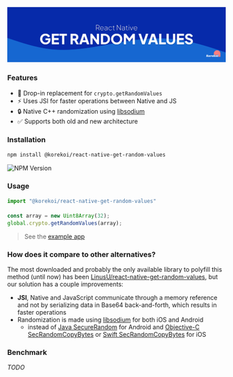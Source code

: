 <a>
  <picture>
    <img alt="@kore-koi/react-native-get-random-values" src=".github/assets/banner.svg"/>
  </picture>
</a>

### Features

- 🫳 Drop-in replacement for `crypto.getRandomValues`
- ⚡ Uses JSI for faster operations  between Native and JS
- 🔒 Native C++ randomization using [libsodium](https://github.com/jedisct1/libsodium)
- ✅ Supports both old and new architecture

### Installation

```sh
npm install @korekoi/react-native-get-random-values
```

![NPM Version](https://img.shields.io/npm/v/@korekoi/react-native-get-random-values?color=blue&style=flat-square)

### Usage

```typescript
import "@korekoi/react-native-get-random-values"

const array = new Uint8Array(32);
global.crypto.getRandomValues(array);
```


> See the [example app](./example/)

### How does it compare to other alternatives?

The most downloaded and probably the only available library to polyfill this method (until now) has been [LinusU/react-native-get-random-values](https://github.com/LinusU/react-native-get-random-values), but our solution has a couple improvements:

- **JSI**, Native and JavaScript communicate through a memory reference and not by serializing data in Base64 back-and-forth, which results in faster operations
- Randomization is made using [libsodium](https://github.com/jedisct1/libsodium) for both iOS and Android
  - instead of [Java SecureRandom](https://docs.oracle.com/javase/8/docs/api/java/security/SecureRandom.html) for Android and [Objective-C SecRandomCopyBytes](https://developer.apple.com/documentation/security/secrandomcopybytes(_:_:_:)?language=objc) or [Swift SecRandomCopyBytes](https://developer.apple.com/documentation/security/secrandomcopybytes(_:_:_:)) for iOS

### Benchmark

_TODO_
